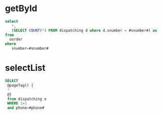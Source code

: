 getById
===
```sql
select 
   *,
   (SELECT COUNT(*) FROM dispatching d where d.snumber = #snumber#) as dcount
from 
  oorder 
where 
   snumber=#snumber#
```
selectList
===
```sql
SELECT 
 @pageTag() {
 *
 @}
 from dispatching o 
 WHERE 1=1 
 and phone=#phone#

```
